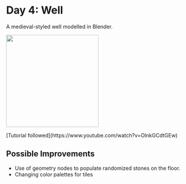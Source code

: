 # Day 4: Well

A medieval-styled well modelled in Blender.

<img src="[http://url.to/image.png](https://github.com/Carbine28/Blender30/blob/main/Day4-Well/well-render-eevee.png)" height="250" width="250" >

<p>[Tutorial followed](https://www.youtube.com/watch?v=OlnkGCdtGEw)</p>


## Possible Improvements
- Use of geometry nodes to populate randomized stones on the floor.
- Changing color palettes for tiles 
